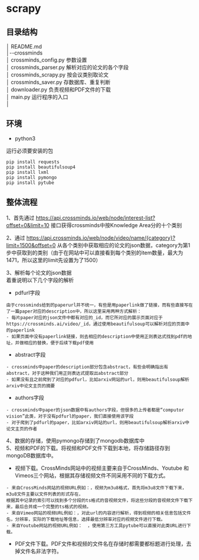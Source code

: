 # scrapy

## 目录结构
│  README.md   
│--crossminds  
│     crossminds_config.py  参数设置  
│     crossminds_parser.py  解析对应的论文的各个字段  
│     crossminds_scrapy.py  按会议类别取论文  
│     crossminds_saver.py   存数据库、重复判断  
│     downloader.py         负责视频和PDF文件的下载  
│     main.py               运行程序的入口  
│


## 环境 
- python3

运行必须要安装的包
```
pip install requests
pip install beautifulsoup4
pip install lxml
pip install pymongo
pip install pytube
```

## 整体流程
1、首先通过 https://api.crossminds.io/web/node/interest-list?offset=0&limit=10 接口获得crossminds中按Knowledge Area分的十个类别

2、通过 https://api.crossminds.io/web/node/video/name/{category}?limit=1500&offset=0 从各个类别中获取相应的论文的json数据，category为第1步中获取到的类别（由于在网站中可以直接看到每个类别的item数量，最大为1471，所以这里的limit先设置为了1500）

3、解析每个论文的json数据  
着重说明以下几个字段的解析
- pdfurl字段
```
由于crossminds给到的paperurl并不统一，有些是用paperlink做了链接，而有些直接写在了一篇paper对应的description中，所以这里采用两种方式解析：
- 每片paper对应的json文件中都有对应的_id，而它所对应的展示页面对应于https://crossminds.ai/video/_id，通过使用beautifulsoup可以解析对应的页面中的paperlink
- 如果页面中没有paperlink链接，则去相应的description中使用正则表达式找到pdf的地址，并做相应的替换，便于后续下载pdf使用
```
- abstract字段
```
- crossminds中paper的description部分包含abstract，有些会明确指出有abstract，对于这种我们用正则表达式提取出abstract部分
- 如果没有且之前爬到了对应的pdfurl，比如arxiv网站的url，则用beautifulsoup解析arxiv中论文主页的摘要
```
- authors字段
```
- crossminds中paper的json数据中有authors字段，但很多的上传者都是“computor vision”此类，对于没有pdfurl的paper，我们直接使用该字段
- 对于爬到了pdfurl的paper，比如arxiv网站的url，则用beautifulsoup解析arxiv中论文主页的作者
```
4、数据的存储，使用pymongo存储到了mongodb数据库中  
5、视频和PDF的下载。将视频和PDF文件下载到本地，将存储路径存到mongoDB数据库中。

- 视频下载。CrossMinds网站中的视频主要来自于CrossMinds、Youtube 和 Vimeos三个网站，根据其存储视频文件不同采用不同的下载方式。
```
- 来自CrossMinds网站的视频URL例如：，视频为m3u8格式，首先将m3u8文件下载下来，m3u8文件主要以文件列表的形式存在，
根据其中记录的索引可以找到多个分段的ts格式的音视频文件，将这些分段的音视频文件下载下来，最后合并成一个完整的ts格式的视频。
- 来自Vimeo网站的视频URL例如：，对此url的内容进行解析，得到视频的相关信息包括文件名，分辨率，实际的下载地址等信息，选择最低分辨率对应的视频文件进行下载。
- 来自Youtube网站的视频URL例如：  ，使用第三方工具pytube可以直接对此类URL进行下载。
```
- PDF文件下载。PDF文件和视频的文件名在存储时都需要都标题进行处理，去掉文件名非法字符。



